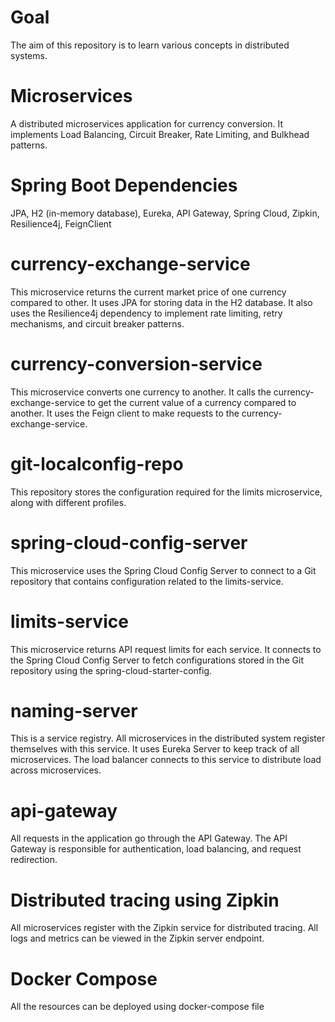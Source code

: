 # Goal

The aim of this repository is to learn various concepts in distributed systems.

# Microservices

A distributed microservices application for currency conversion. It implements Load Balancing, Circuit Breaker, Rate Limiting, and Bulkhead patterns.

# Spring Boot Dependencies

JPA, H2 (in-memory database), Eureka, API Gateway, Spring Cloud, Zipkin, Resilience4j, FeignClient

# currency-exchange-service

This microservice returns the current market price of one currency compared to other. It uses JPA for storing data in the H2 database.
It also uses the Resilience4j dependency to implement rate limiting, retry mechanisms, and circuit breaker patterns.

# currency-conversion-service

This microservice converts one currency to another. It calls the currency-exchange-service to get the current value of a currency compared to another.
It uses the Feign client to make requests to the currency-exchange-service.

# git-localconfig-repo

This repository stores the configuration required for the limits microservice, along with different profiles.

# spring-cloud-config-server

This microservice uses the Spring Cloud Config Server to connect to a Git repository that contains configuration related to the limits-service.

# limits-service

This microservice returns API request limits for each service. It connects to the Spring Cloud Config Server to fetch configurations stored in the Git repository using the spring-cloud-starter-config.

# naming-server

This is a service registry. All microservices in the distributed system register themselves with this service.
It uses Eureka Server to keep track of all microservices.
The load balancer connects to this service to distribute load across microservices.

# api-gateway

All requests in the application go through the API Gateway. The API Gateway is responsible for authentication, load balancing, and request redirection.

# Distributed tracing using Zipkin

All microservices register with the Zipkin service for distributed tracing. All logs and metrics can be viewed in the Zipkin server endpoint.

# Docker Compose

All the resources can be deployed using docker-compose file
